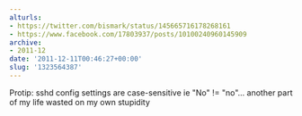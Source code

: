 ```yaml
---
alturls:
- https://twitter.com/bismark/status/145665716178268161
- https://www.facebook.com/17803937/posts/10100240960145909
archive:
- 2011-12
date: '2011-12-11T00:46:27+00:00'
slug: '1323564387'
---
```


Protip: sshd config settings are case-sensitive ie "No" != "no"... another part of my life wasted on my own stupidity

